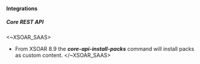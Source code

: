 
#### Integrations

##### Core REST API

<~XSOAR_SAAS>
- From XSOAR 8.9 the ***core-api-install-packs*** command will install packs as custom content.
</~XSOAR_SAAS>